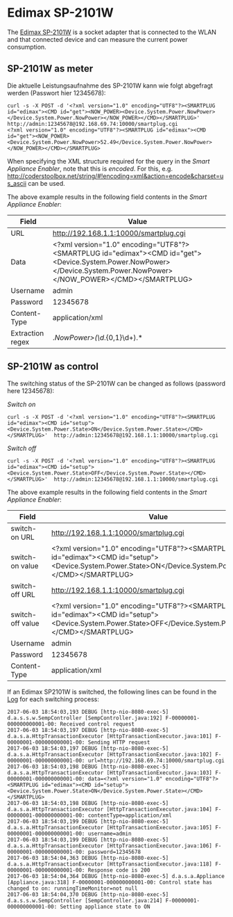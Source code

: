 # Edimax SP-2101W

The [Edimax SP-2101W](http://www.edimax-de.eu/edimax/merchandise/merchandise_detail/data/edimax/de/home_automation_smart_plug/sp-2101w) is a socket adapter that is connected to the WLAN and that connected device and can measure the current power consumption.

## SP-2101W as meter
Die aktuelle Leistungsaufnahme des SP-2101W kann wie folgt abgefragt werden (Passwort hier 12345678):
```
curl -s -X POST -d '<?xml version="1.0" encoding="UTF8"?><SMARTPLUG id="edimax"><CMD id="get"><NOW_POWER><Device.System.Power.NowPower></Device.System.Power.NowPower></NOW_POWER></CMD></SMARTPLUG>' http://admin:12345678@192.168.69.74:10000/smartplug.cgi
<?xml version="1.0" encoding="UTF8"?><SMARTPLUG id="edimax"><CMD id="get"><NOW_POWER><Device.System.Power.NowPower>52.49</Device.System.Power.NowPower></NOW_POWER></CMD></SMARTPLUG>
```

When specifying the XML structure required for the query in the *Smart Appliance Enabler*, note that this is _encoded_. For this, e.g. http://coderstoolbox.net/string/#!encoding=xml&action=encode&charset=us_ascii can be used.


The above example results in the following field contents in the *Smart Appliance Enabler*:

| Field            | Value                                                                                                                                                                                                                                                         |
|------------------|---------------------------------------------------------------------------------------------------------------------------------------------------------------------------------------------------------------------------------------------------------------|
| URL              | http://192.168.1.1:10000/smartplug.cgi                                                                                                                                                                                                                        |
| Data             | &lt;?xml version=&quot;1.0&quot; encoding=&quot;UTF8&quot;?&gt;&lt;SMARTPLUG id=&quot;edimax&quot;&gt;&lt;CMD id=&quot;get&quot;&gt;&lt;Device.System.Power.NowPower&gt;&lt;/Device.System.Power.NowPower&gt;&lt;/NOW_POWER&gt;&lt;/CMD&gt;&lt;/SMARTPLUG&gt; |
| Username         | admin                                                                                                                                                                                                                                                         |
| Password         | 12345678                                                                                                                                                                                                                                                      |
| Content-Type     | application/xml                                                                                                                                                                                                                                               |
| Extraction regex | .*NowPower>(\d*.{0,1}\d+).*                                                                                                                                                                                                                                   |

## SP-2101W as control
The switching status of the SP-2101W can be changed as follows (password here 12345678):

_Switch on_
```
curl -s -X POST -d '<?xml version="1.0" encoding="UTF8"?><SMARTPLUG id="edimax"><CMD id="setup"><Device.System.Power.State>ON</Device.System.Power.State></CMD></SMARTPLUG>'  http://admin:12345678@192.168.1.1:10000/smartplug.cgi
```

_Switch off_
```
curl -s -X POST -d '<?xml version="1.0" encoding="UTF8"?><SMARTPLUG id="edimax"><CMD id="setup"><Device.System.Power.State>OFF</Device.System.Power.State></CMD></SMARTPLUG>'  http://admin:12345678@192.168.1.1:10000/smartplug.cgi
```

The above example results in the following field contents in the *Smart Appliance Enabler*:

| Field            | Value                                                                                                                                                                                                                                      |
|------------------|--------------------------------------------------------------------------------------------------------------------------------------------------------------------------------------------------------------------------------------------|
| switch-on URL    | http://192.168.1.1:10000/smartplug.cgi                                                                                                                                                                                                     |
| switch-on value  | &lt;?xml version=&quot;1.0&quot; encoding=&quot;UTF8&quot;?&gt;&lt;SMARTPLUG id=&quot;edimax&quot;&gt;&lt;CMD id=&quot;setup&quot;&gt;&lt;Device.System.Power.State&gt;ON&lt;/Device.System.Power.State&gt;&lt;/CMD&gt;&lt;/SMARTPLUG&gt;  |
| switch-off URL   | http://192.168.1.1:10000/smartplug.cgi                                                                                                                                                                                                     |
| switch-off value | &lt;?xml version=&quot;1.0&quot; encoding=&quot;UTF8&quot;?&gt;&lt;SMARTPLUG id=&quot;edimax&quot;&gt;&lt;CMD id=&quot;setup&quot;&gt;&lt;Device.System.Power.State&gt;OFF&lt;/Device.System.Power.State&gt;&lt;/CMD&gt;&lt;/SMARTPLUG&gt; |
| Username         | admin                                                                                                                                                                                                                                      |
| Password         | 12345678                                                                                                                                                                                                                                   |
| Content-Type     | application/xml                                                                                                                                                                                                                            |

If an Edimax SP2101W is switched, the following lines can be found in the [Log](Logging_DE.md) for each switching process:
```
2017-06-03 18:54:03,193 DEBUG [http-nio-8080-exec-5] d.a.s.s.w.SempController [SempController.java:192] F-00000001-000000000001-00: Received control request
2017-06-03 18:54:03,197 DEBUG [http-nio-8080-exec-5] d.a.s.a.HttpTransactionExecutor [HttpTransactionExecutor.java:101] F-00000001-000000000001-00: Sending HTTP request
2017-06-03 18:54:03,197 DEBUG [http-nio-8080-exec-5] d.a.s.a.HttpTransactionExecutor [HttpTransactionExecutor.java:102] F-00000001-000000000001-00: url=http://192.168.69.74:10000/smartplug.cgi
2017-06-03 18:54:03,198 DEBUG [http-nio-8080-exec-5] d.a.s.a.HttpTransactionExecutor [HttpTransactionExecutor.java:103] F-00000001-000000000001-00: data=<?xml version="1.0" encoding="UTF8"?><SMARTPLUG id="edimax"><CMD id="setup"><Device.System.Power.State>ON</Device.System.Power.State></CMD></SMARTPLUG>
2017-06-03 18:54:03,198 DEBUG [http-nio-8080-exec-5] d.a.s.a.HttpTransactionExecutor [HttpTransactionExecutor.java:104] F-00000001-000000000001-00: contentType=application/xml
2017-06-03 18:54:03,199 DEBUG [http-nio-8080-exec-5] d.a.s.a.HttpTransactionExecutor [HttpTransactionExecutor.java:105] F-00000001-000000000001-00: username=admin
2017-06-03 18:54:03,199 DEBUG [http-nio-8080-exec-5] d.a.s.a.HttpTransactionExecutor [HttpTransactionExecutor.java:106] F-00000001-000000000001-00: password=12345678
2017-06-03 18:54:04,363 DEBUG [http-nio-8080-exec-5] d.a.s.a.HttpTransactionExecutor [HttpTransactionExecutor.java:118] F-00000001-000000000001-00: Response code is 200
2017-06-03 18:54:04,364 DEBUG [http-nio-8080-exec-5] d.a.s.a.Appliance [Appliance.java:318] F-00000001-000000000001-00: Control state has changed to on: runningTimeMonitor=not null
2017-06-03 18:54:04,370 DEBUG [http-nio-8080-exec-5] d.a.s.s.w.SempController [SempController.java:214] F-00000001-000000000001-00: Setting appliance state to ON

```
